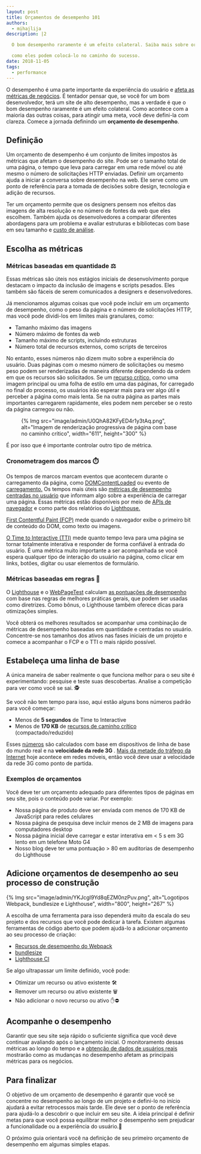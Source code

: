 ```yaml
---
layout: post
title: Orçamentos de desempenho 101
authors:
  - mihajlija
description: |2

  O bom desempenho raramente é um efeito colateral. Saiba mais sobre orçamentos de desempenho e

  como eles podem colocá-lo no caminho do sucesso.
date: 2018-11-05
tags:
  - performance
---
```


O desempenho é uma parte importante da experiência do usuário e [afeta as métricas de negócios](https://wpostats.com/). É tentador pensar que, se você for um bom desenvolvedor, terá um site de alto desempenho, mas a verdade é que o bom desempenho raramente é um efeito colateral. Como acontece com a maioria das outras coisas, para atingir uma meta, você deve defini-la com clareza. Comece a jornada definindo um **orçamento de desempenho**.

## Definição

Um orçamento de desempenho é um conjunto de limites impostos às métricas que afetam o desempenho do site. Pode ser o tamanho total de uma página, o tempo que leva para carregar em uma rede móvel ou até mesmo o número de solicitações HTTP enviadas. Definir um orçamento ajuda a iniciar a conversa sobre desempenho na web. Ele serve como um ponto de referência para a tomada de decisões sobre design, tecnologia e adição de recursos.

Ter um orçamento permite que os designers pensem nos efeitos das imagens de alta resolução e no número de fontes da web que eles escolhem. Também ajuda os desenvolvedores a comparar diferentes abordagens para um problema e avaliar estruturas e bibliotecas com base em seu tamanho e [custo de análise](https://medium.com/@addyosmani/the-cost-of-javascript-in-2018-7d8950fbb5d4).

## Escolha as métricas

### Métricas baseadas em quantidade ⚖️

Essas métricas são úteis nos estágios iniciais de desenvolvimento porque destacam o impacto da inclusão de imagens e scripts pesados. Eles também são fáceis de serem comunicados a designers e desenvolvedores.

Já mencionamos algumas coisas que você pode incluir em um orçamento de desempenho, como o peso da página e o número de solicitações HTTP, mas você pode dividi-los em limites mais granulares, como:

- Tamanho máximo das imagens
- Número máximo de fontes da web
- Tamanho máximo de scripts, incluindo estruturas
- Número total de recursos externos, como scripts de terceiros

No entanto, esses números não dizem muito sobre a experiência do usuário. Duas páginas com o mesmo número de solicitações ou mesmo peso podem ser renderizadas de maneira diferente dependendo da ordem em que os recursos são solicitados. Se um [recurso crítico,](/critical-rendering-path/) como uma imagem principal ou uma folha de estilo em uma das páginas, for carregado no final do processo, os usuários irão esperar mais para ver algo útil e perceber a página como mais lenta. Se na outra página as partes mais importantes carregarem rapidamente, eles podem nem perceber se o resto da página carregou ou não.

<figure>{% Img src="image/admin/U0QhA82KFyED4r1y3tAq.png", alt="Imagem de renderização progressiva de página com base no caminho crítico", width="611", height="300" %}</figure>

É por isso que é importante controlar outro tipo de métrica.

### Cronometragem dos marcos ⏱️

Os tempos de marcos marcam eventos que acontecem durante o carregamento da página, como [DOMContentLoaded](https://developer.mozilla.org/docs/Web/Events/DOMContentLoaded) ou evento de [carregamento.](https://developer.mozilla.org/docs/Web/Events/load) Os tempos mais úteis são [métricas de desempenho centradas no usuário](/user-centric-performance-metrics/) que informam algo sobre a experiência de carregar uma página. Essas métricas estão disponíveis por meio de [APIs de navegador](https://developers.google.com/web/fundamentals/performance/user-centric-performance-metrics#measuring_these_metrics_on_real_users_devices) e como parte dos relatórios do [Lighthouse.](https://developer.chrome.com/docs/lighthouse/overview/)

[First Contentful Paint (FCP)](/fcp/) mede quando o navegador exibe o primeiro bit de conteúdo do DOM, como texto ou imagens.

[O Time to Interactive (TTI)](/tti/) mede quanto tempo leva para uma página se tornar totalmente interativa e responder de forma confiável à entrada do usuário. É uma métrica muito importante a ser acompanhada se você espera qualquer tipo de interação do usuário na página, como clicar em links, botões, digitar ou usar elementos de formulário.

### Métricas baseadas em regras 💯

O [Lighthouse](https://developer.chrome.com/docs/lighthouse/overview/) e o [WebPageTest](https://www.webpagetest.org/) calculam [as pontuações de desempenho](https://developers.google.com/web/tools/lighthouse/scoring#perf-scoring) com base nas regras de melhores práticas gerais, que podem ser usadas como diretrizes. Como bônus, o Lighthouse também oferece dicas para otimizações simples.

Você obterá os melhores resultados se acompanhar uma combinação de métricas de desempenho baseadas em quantidade e centradas no usuário. Concentre-se nos tamanhos dos ativos nas fases iniciais de um projeto e comece a acompanhar o FCP e o TTI o mais rápido possível.

## Estabeleça uma linha de base

A única maneira de saber realmente o que funciona melhor para o seu site é experimentando: pesquise e teste suas descobertas. Analise a competição para ver como você se sai. 🕵️

Se você não tem tempo para isso, aqui estão alguns bons números padrão para você começar:

- Menos de **5 segundos** de Time to Interactive
- Menos de **170 KB** de [recursos de caminho crítico](/critical-rendering-path/) (compactado/reduzido)

Esses [números](https://infrequently.org/2017/10/can-you-afford-it-real-world-web-performance-budgets/) são calculados com base em dispositivos de linha de base do mundo real e na **velocidade da rede 3G** . [Mais da metade do tráfego da Internet](https://www.statista.com/statistics/277125/share-of-website-traffic-coming-from-mobile-devices/) hoje acontece em redes móveis, então você deve usar a velocidade da rede 3G como ponto de partida.

### Exemplos de orçamentos

Você deve ter um orçamento adequado para diferentes tipos de páginas em seu site, pois o conteúdo pode variar. Por exemplo:

- Nossa página de produto deve ser enviada com menos de 170 KB de JavaScript para redes celulares
- Nossa página de pesquisa deve incluir menos de 2 MB de imagens para computadores desktop
- Nossa página inicial deve carregar e estar interativa em &lt; 5 s em 3G lento em um telefone Moto G4
- Nosso blog deve ter uma pontuação &gt; 80 em auditorias de desempenho do Lighthouse

## Adicione orçamentos de desempenho ao seu processo de construção

{% Img src="image/admin/YKJcgI9Yd8qEZM0nzPuv.png", alt="Logotipos Webpack, bundlesize e Lighthouse", width="800", height="267" %}

A escolha de uma ferramenta para isso dependerá muito da escala do seu projeto e dos recursos que você pode dedicar à tarefa. Existem algumas ferramentas de código aberto que podem ajudá-lo a adicionar orçamento ao seu processo de criação:

- [Recursos de desempenho do Webpack](https://webpack.js.org/configuration/performance/)
- [bundlesize](https://github.com/siddharthkp/bundlesize)
- [Lighthouse CI](https://github.com/GoogleChrome/lighthouse-ci)

Se algo ultrapassar um limite definido, você pode:

- Otimizar um recurso ou ativo existente 🛠️
- Remover um recurso ou ativo existente 🗑️
- Não adicionar o novo recurso ou ativo ✋⛔

## Acompanhe o desempenho

Garantir que seu site seja rápido o suficiente significa que você deve continuar avaliando após o lançamento inicial. O monitoramento dessas métricas ao longo do tempo e a [obtenção de dados de usuários reais](https://developers.google.com/web/fundamentals/performance/navigation-and-resource-timing/) mostrarão como as mudanças no desempenho afetam as principais métricas para os negócios.

## Para finalizar

O objetivo de um orçamento de desempenho é garantir que você se concentre no desempenho ao longo de um projeto e defini-lo no início ajudará a evitar retrocessos mais tarde. Ele deve ser o ponto de referência para ajudá-lo a descobrir o que incluir em seu site. A ideia principal é definir metas para que você possa equilibrar melhor o desempenho sem prejudicar a funcionalidade ou a experiência do usuário.🎯

O próximo guia orientará você na definição de seu primeiro orçamento de desempenho em algumas simples etapas.

